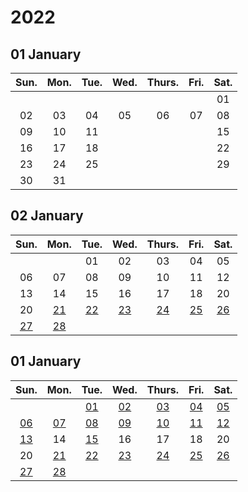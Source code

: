 # 2022
## 01 January

| Sun. | Mon. | Tue. | Wed. | Thurs. | Fri. | Sat. |
| :--: | :--: | :--: | :--: | :----: | :--: | :--: |
|      |      |      |      |        |      |  01  |
|  02  |  03  |  04  |  05  |   06   |  07  |  08  |
|  09  |  10  |  11  |      |        |      |  15  |
|  16  |  17  |  18  |      |        |      |  22  |
|  23  |  24  |  25  |      |        |      |  29  |
|  30  |  31  |      |      |        |      |      |

## 02 January

|     Sun.     |     Mon.     |     Tue.     |     Wed.     |    Thurs.    |     Fri.     |     Sat.     |
|     :--:     |     :--:     |     :--:     |     :--:     |    :----:    |     :--:     |     :--:     |
|              |              |      01      |      02      |      03      |      04      |      05      |
|      06      |      07      |      08      |      09      |      10      |      11      |      12      |
|      13      |      14      |      15      |      16      |      17      |      18      |      20      |
|      20      |[21](02/12.md)|[22](02/22.md)|[23](02/23.md)|[24](02/24.md)|[25](02/25.md)|[26](02/26.md)|
|[27](02/27.md)|[28](02/28.md)|              |              |              |              |              |

## 01 January

|     Sun.     |     Mon.     |     Tue.     |     Wed.     |    Thurs.    |     Fri.     |     Sat.     |
|     :--:     |     :--:     |     :--:     |     :--:     |    :----:    |     :--:     |     :--:     |
|              |              |[01](03/01.md)|[02](03/02.md)|[03](03/03.md)|[04](03/04.md)|[05](03/05.md)|
|[06](03/06.md)|[07](03/07.md)|[08](03/08.md)|[09](03/09.md)|[10](03/10.md)|[11](03/11.md)|[12](03/12.md)|
|[13](03/13.md)|      14      |[15](03/15.md)|      16      |      17      |      18      |      20      |
|      20      |[21](03/12.md)|[22](03/22.md)|[23](03/23.md)|[24](03/24.md)|[25](03/25.md)|[26](03/26.md)|
|[27](03/27.md)|[28](03/28.md)|              |              |              |              |              |

